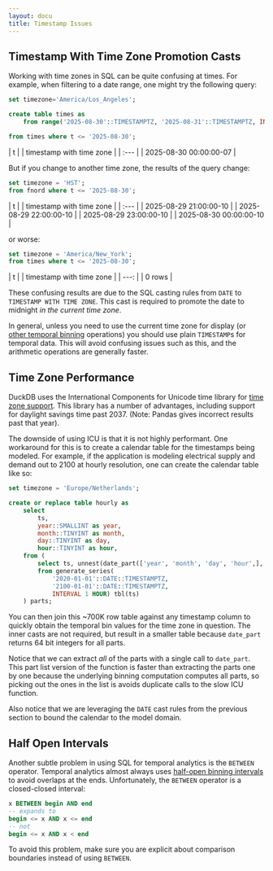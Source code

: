 ```yaml
---
layout: docu
title: Timestamp Issues
---
```


## Timestamp With Time Zone Promotion Casts

Working with time zones in SQL can be quite confusing at times. 
For example, when filtering to a date range, one might try the following query:

```sql
set timezone='America/Los_Angeles';

create table times as 
    from range('2025-08-30'::TIMESTAMPTZ, '2025-08-31'::TIMESTAMPTZ, INTERVAL 1 HOUR) tbl(t);

from times where t <= '2025-08-30';
```
| t |
| timestamp with time zone |
| :--- |
| 2025-08-30 00:00:00-07 |

But if you change to another time zone, the results of the query change:

```sql
set timezone = 'HST';
from fnord where t <= '2025-08-30';
```
| t |
| timestamp with time zone |
| :--- |
| 2025-08-29 21:00:00-10 |
| 2025-08-29 22:00:00-10 |
| 2025-08-29 23:00:00-10 |
| 2025-08-30 00:00:00-10 |

or worse:

```sql
set timezone = 'America/New_York';
from times where t <= '2025-08-30';
```
| t |
| timestamp with time zone |
| ---: |
| 0 rows |

These confusing results are due to the SQL casting rules from `DATE` to `TIMESTAMP WITH TIME ZONE`.
This cast is required to promote the date to midnight _in the current time zone_. 

In general, unless you need to use the current time zone for display (or 
[other temporal binning](https://duckdb.org/2022/01/06/time-zones.html) operations) 
you should use plain `TIMESTAMP`s for temporal data.
This will avoid confusing issues such as this, and the arithmetic operations are generally faster. 

## Time Zone Performance

DuckDB uses the International Components for Unicode time library for 
[time zone support](https://duckdb.org/2022/01/06/time-zones.html).
This library has a number of advantages, including support for daylight savings time past 2037.
(Note: Pandas gives incorrect results past that year).

The downside of using ICU is that it is not highly performant.
One workaround for this is to create a calendar table for the timestamps being modeled.
For example, if the application is modeling electrical supply and demand out to 2100 at hourly resolution,
one can create the calendar table like so:

```sql
set timezone = 'Europe/Netherlands';

create or replace table hourly as
    select 
        ts, 
        year::SMALLINT as year,
        month::TINYINT as month,
        day::TINYINT as day,
        hour::TINYINT as hour,
    from (
        select ts, unnest(date_part(['year', 'month', 'day', 'hour',], ts))
        from generate_series(
            '2020-01-01'::DATE::TIMESTAMPTZ, 
            '2100-01-01'::DATE::TIMESTAMPTZ, 
            INTERVAL 1 HOUR) tbl(ts)
    ) parts;
```

You can then join this ~700K row table against any timestamp column 
to quickly obtain the temporal bin values for the time zone in question.
The inner casts are not required, but result in a smaller table 
because `date_part` returns 64 bit integers for all parts.

Notice that we can extract _all_ of the parts with a single call to `date_part`.
This part list version of the function is faster than extracting the parts one by one
because the underlying binning computation computes all parts,
so picking out the ones in the list is avoids duplicate calls to the slow ICU function.

Also notice that we are leveraging the `DATE` cast rules from the previous section 
to bound the calendar to the model domain.

## Half Open Intervals

Another subtle problem in using SQL for temporal analytics is the `BETWEEN` operator.
Temporal analytics almost always uses 
[half-open binning intervals](https://www.cs.arizona.edu/~rts/tdbbook.pdf) 
to avoid overlaps at the ends.
Unfortunately, the `BETWEEN` operator is a closed-closed interval:

```sql
x BETWEEN begin AND end
-- expands to
begin <= x AND x <= end
-- not
begin <= x AND x < end

```

To avoid this problem, make sure you are explicit about comparison boundaries instead of using `BETWEEN`.
